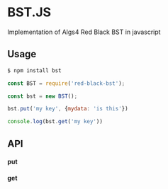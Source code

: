 # BST.JS
Implementation of Algs4 Red Black BST in javascript

## Usage

```bash
$ npm install bst
```

```javascript
const BST = require('red-black-bst');

const bst = new BST();

bst.put('my key', {mydata: 'is this'})

console.log(bst.get('my key'))
```

## API

#### put

#### get